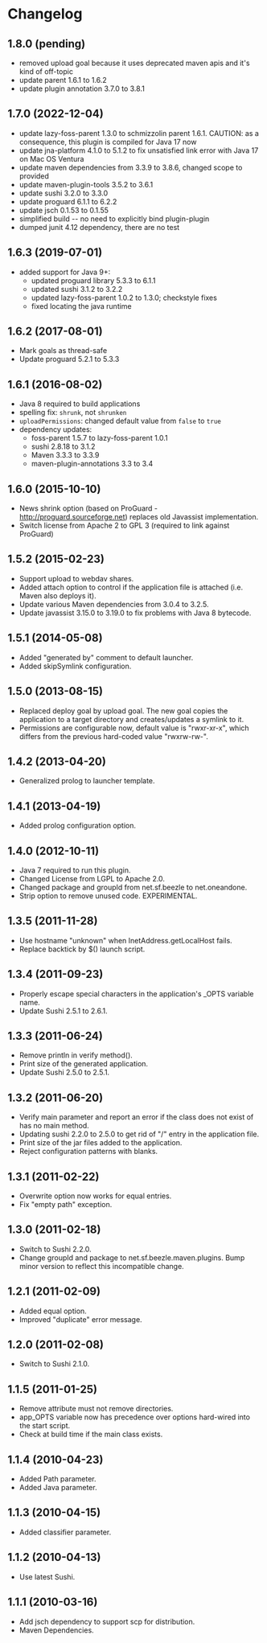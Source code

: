 # Changelog

## 1.8.0 (pending)

* removed upload goal because it uses deprecated maven apis and it's kind of off-topic
* update parent 1.6.1 to 1.6.2
* update plugin annotation 3.7.0 to 3.8.1


## 1.7.0 (2022-12-04)

* update lazy-foss-parent 1.3.0 to schmizzolin parent 1.6.1.
  CAUTION: as a consequence, this plugin is compiled for Java 17 now
* update jna-platform 4.1.0 to 5.1.2 to fix unsatisfied link error with Java 17 on Mac OS Ventura
* update maven dependencies from 3.3.9 to 3.8.6, changed scope to provided
* update maven-plugin-tools 3.5.2 to 3.6.1
* update sushi 3.2.0 to 3.3.0
* update proguard 6.1.1 to 6.2.2
* update jsch 0.1.53 to 0.1.55
* simplified build -- no need to explicitly bind plugin-plugin
* dumped junit 4.12 dependency, there are no test


## 1.6.3 (2019-07-01)

* added support for Java 9+: 
  * updated proguard library 5.3.3 to 6.1.1
  * updated sushi 3.1.2 to 3.2.2
  * updated lazy-foss-parent 1.0.2 to 1.3.0; checkstyle fixes
  * fixed locating the java runtime

  
## 1.6.2 (2017-08-01)

* Mark goals as thread-safe
* Update proguard 5.2.1 to 5.3.3


## 1.6.1 (2016-08-02)

* Java 8 required to build applications
* spelling fix: `shrunk`, not `shrunken`
* `uploadPermissions`: changed default value from `false` to `true`
* dependency updates:
  * foss-parent 1.5.7 to lazy-foss-parent 1.0.1
  * sushi 2.8.18 to 3.1.2
  * Maven 3.3.3 to 3.3.9
  * maven-plugin-annotations 3.3 to 3.4


## 1.6.0 (2015-10-10)

* News shrink option (based on ProGuard - http://proguard.sourceforge.net) replaces old Javassist implementation.
* Switch license from Apache 2 to GPL 3 (required to link against ProGuard)


## 1.5.2 (2015-02-23)

* Support upload to webdav shares.
* Added attach option to control if the application file is attached (i.e. Maven also deploys it).
* Update various Maven dependencies from 3.0.4 to 3.2.5.
* Update javassist 3.15.0 to 3.19.0 to fix problems with Java 8 bytecode.


## 1.5.1 (2014-05-08)

* Added "generated by" comment to default launcher.
* Added skipSymlink configuration.


## 1.5.0 (2013-08-15)

* Replaced deploy goal by upload goal. The new goal copies the application to a target directory and creates/updates a symlink to it.
* Permissions are configurable now, default value is "rwxr-xr-x", which differs from the previous hard-coded value "rwxrw-rw-".


## 1.4.2 (2013-04-20)

* Generalized prolog to launcher template.


## 1.4.1 (2013-04-19)

* Added prolog configuration option.


## 1.4.0 (2012-10-11)

* Java 7 required to run this plugin.
* Changed License from LGPL to Apache 2.0.
* Changed package and groupId from net.sf.beezle to net.oneandone.
* Strip option to remove unused code. EXPERIMENTAL.


## 1.3.5 (2011-11-28)

* Use hostname "unknown" when InetAddress.getLocalHost fails.
* Replace backtick by $() launch script.


## 1.3.4 (2011-09-23)

* Properly escape special characters in the application's _OPTS variable name.
* Update Sushi 2.5.1 to 2.6.1.


## 1.3.3 (2011-06-24)

* Remove println in verify method().
* Print size of the generated application.
* Update Sushi 2.5.0 to 2.5.1.


## 1.3.2 (2011-06-20)

* Verify main parameter and report an error if the class does not exist of has no main method.
* Updating sushi 2.2.0 to 2.5.0 to get rid of "/" entry in the application file.
* Print size of the jar files added to the application.
* Reject configuration patterns with blanks.


## 1.3.1 (2011-02-22)

* Overwrite option now works for equal entries.
* Fix "empty path" exception.


## 1.3.0 (2011-02-18)

* Switch to Sushi 2.2.0.
* Change groupId and package to net.sf.beezle.maven.plugins. Bump minor version to reflect this incompatible change.


## 1.2.1 (2011-02-09)

* Added equal option.
* Improved "duplicate" error message.


## 1.2.0 (2011-02-08)

* Switch to Sushi 2.1.0.


## 1.1.5 (2011-01-25)

* Remove attribute must not remove directories.
* app_OPTS variable now has precedence over options hard-wired into the start script.
* Check at build time if the main class exists.


## 1.1.4 (2010-04-23)

* Added Path parameter.
* Added Java parameter.


## 1.1.3 (2010-04-15)

* Added classifier parameter.


## 1.1.2 (2010-04-13)

* Use latest Sushi.


## 1.1.1 (2010-03-16)

* Add jsch dependency to support scp for distribution.
* Maven Dependencies.
